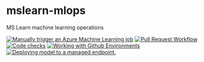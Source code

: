 # mslearn-mlops
MS Learn machine learning operations

[![Manually trigger an Azure Machine Learning job](https://github.com/louis103/mslearn-mlops/actions/workflows/02-manual-trigger-job.yml/badge.svg)](https://github.com/louis103/mslearn-mlops/actions/workflows/02-manual-trigger-job.yml)
[![Pull Request Workflow](https://github.com/louis103/mslearn-mlops/actions/workflows/feature-based-dev.yml/badge.svg)](https://github.com/louis103/mslearn-mlops/actions/workflows/feature-based-dev.yml)
[![Code checks](https://github.com/louis103/mslearn-mlops/actions/workflows/04-code-checks.yml/badge.svg)](https://github.com/louis103/mslearn-mlops/actions/workflows/04-code-checks.yml)
[![Working with Github Environments](https://github.com/louis103/mslearn-mlops/actions/workflows/05-working-with-environments.yml/badge.svg)](https://github.com/louis103/mslearn-mlops/actions/workflows/05-working-with-environments.yml)
[![Deploying model to a managed endpoint.](https://github.com/louis103/mslearn-mlops/actions/workflows/06-deploy-model.yml/badge.svg)](https://github.com/louis103/mslearn-mlops/actions/workflows/06-deploy-model.yml)
